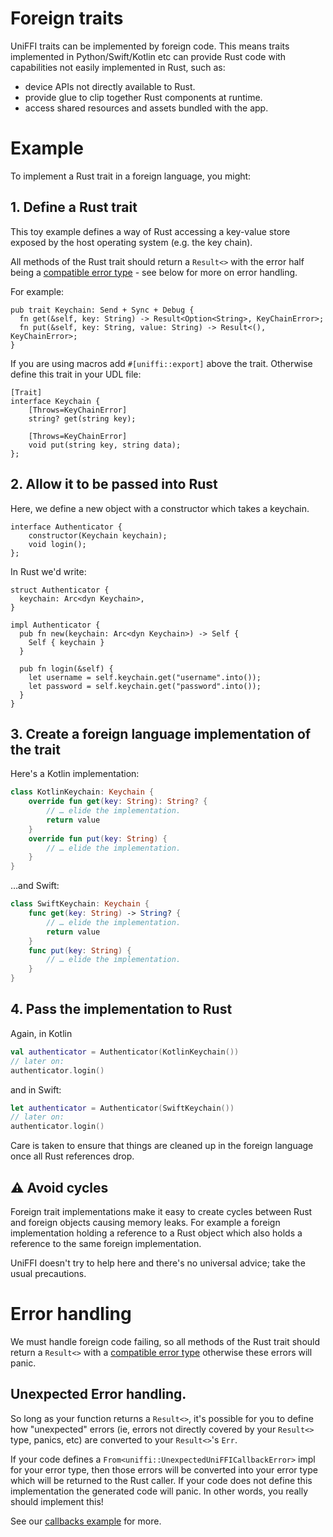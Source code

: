 # Foreign traits

UniFFI traits can be implemented by foreign code.
This means traits implemented in Python/Swift/Kotlin etc can provide Rust code with capabilities not easily implemented in Rust, such as:

 * device APIs not directly available to Rust.
 * provide glue to clip together Rust components at runtime.
 * access shared resources and assets bundled with the app.

# Example

To implement a Rust trait in a foreign language, you might:

## 1. Define a Rust trait

This toy example defines a way of Rust accessing a key-value store exposed
by the host operating system (e.g. the key chain).

All methods of the Rust trait should return a `Result<>` with the error half being
a [compatible error type](./udl/errors.md) - see below for more on error handling.

For example:

```rust,no_run
pub trait Keychain: Send + Sync + Debug {
  fn get(&self, key: String) -> Result<Option<String>, KeyChainError>;
  fn put(&self, key: String, value: String) -> Result<(), KeyChainError>;
}
```

If you are using macros add `#[uniffi::export]` above the trait.
Otherwise define this trait in your UDL file:

```webidl
[Trait]
interface Keychain {
    [Throws=KeyChainError]
    string? get(string key);

    [Throws=KeyChainError]
    void put(string key, string data);
};
```

## 2. Allow it to be passed into Rust

Here, we define a new object with a constructor which takes a keychain.

```webidl
interface Authenticator {
    constructor(Keychain keychain);
    void login();
};
```

In Rust we'd write:

```rust,no_run
struct Authenticator {
  keychain: Arc<dyn Keychain>,
}

impl Authenticator {
  pub fn new(keychain: Arc<dyn Keychain>) -> Self {
    Self { keychain }
  }

  pub fn login(&self) {
    let username = self.keychain.get("username".into());
    let password = self.keychain.get("password".into());
  }
}
```

## 3. Create a foreign language implementation of the trait

Here's a Kotlin implementation:

```kotlin
class KotlinKeychain: Keychain {
    override fun get(key: String): String? {
        // … elide the implementation.
        return value
    }
    override fun put(key: String) {
        // … elide the implementation.
    }
}
```

…and Swift:

```swift
class SwiftKeychain: Keychain {
    func get(key: String) -> String? {
        // … elide the implementation.
        return value
    }
    func put(key: String) {
        // … elide the implementation.
    }
}
```

## 4. Pass the implementation to Rust

Again, in Kotlin

```kt
val authenticator = Authenticator(KotlinKeychain())
// later on:
authenticator.login()
```

and in Swift:

```swift
let authenticator = Authenticator(SwiftKeychain())
// later on:
authenticator.login()
```

Care is taken to ensure that things are cleaned up in the foreign language once all Rust references drop.

## ⚠️  Avoid cycles

Foreign trait implementations make it easy to create cycles between Rust and foreign objects causing memory leaks.
For example a foreign implementation holding a reference to a Rust object which also holds a reference to the same foreign implementation.

UniFFI doesn't try to help here and there's no universal advice; take the usual precautions.

# Error handling

We must handle foreign code failing, so all methods of the Rust trait should return a `Result<>` with a [compatible error type](./udl/errors.md) otherwise these errors will panic.

## Unexpected Error handling.

So long as your function returns a `Result<>`, it's possible for you to define how "unexpected" errors
(ie, errors not directly covered by your `Result<>` type, panics, etc) are converted to your `Result<>`'s `Err`.

If your code defines a `From<uniffi::UnexpectedUniFFICallbackError>` impl for your error type, then those errors will be converted into your error type which will be returned to the Rust caller.
If your code does not define this implementation the generated code will panic.
In other words, you really should implement this!

See our [callbacks example](https://github.com/mozilla/uniffi-rs/tree/main/examples/callbacks) for more.

